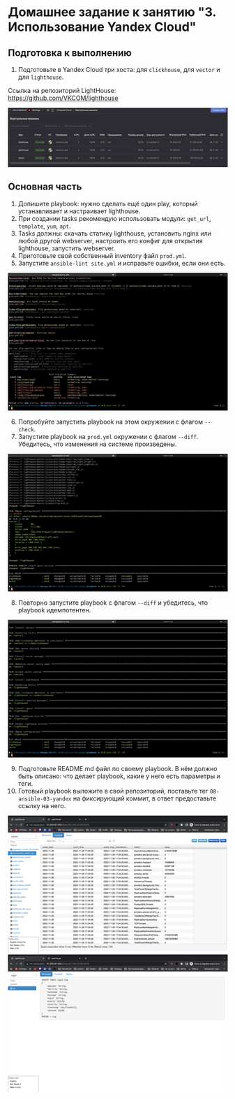# Домашнее задание к занятию "3. Использование Yandex Cloud"

## Подготовка к выполнению

1. Подготовьте в Yandex Cloud три хоста: для `clickhouse`, для `vector` и для `lighthouse`.

Ссылка на репозиторий LightHouse: https://github.com/VKCOM/lighthouse

![Скриншот_1](https://github.com/t0hab/devops-19/blob/main/MNT-19/08-ansible-03-yandex/image/1.png?raw=true)
## Основная часть

1. Допишите playbook: нужно сделать ещё один play, который устанавливает и настраивает lighthouse.
2. При создании tasks рекомендую использовать модули: `get_url`, `template`, `yum`, `apt`.
3. Tasks должны: скачать статику lighthouse, установить nginx или любой другой webserver, настроить его конфиг для открытия lighthouse, запустить webserver.
4. Приготовьте свой собственный inventory файл `prod.yml`.
5. Запустите `ansible-lint site.yml` и исправьте ошибки, если они есть.

![Скриншот_2](https://github.com/t0hab/devops-19/blob/main/MNT-19/08-ansible-03-yandex/image/2.png?raw=true)

6. Попробуйте запустить playbook на этом окружении с флагом `--check`.
7. Запустите playbook на `prod.yml` окружении с флагом `--diff`. Убедитесь, что изменения на системе произведены.

![Скриншот_4](https://github.com/t0hab/devops-19/blob/main/MNT-19/08-ansible-03-yandex/image/4.png?raw=true)

8. Повторно запустите playbook с флагом `--diff` и убедитесь, что playbook идемпотентен.

![Скриншот_5](https://github.com/t0hab/devops-19/blob/main/MNT-19/08-ansible-03-yandex/image/5.png?raw=true)

9.  Подготовьте README.md файл по своему playbook. В нём должно быть описано: что делает playbook, какие у него есть параметры и теги.
10. Готовый playbook выложите в свой репозиторий, поставьте тег `08-ansible-03-yandex` на фиксирующий коммит, в ответ предоставьте ссылку на него.

![Скриншот_6](https://github.com/t0hab/devops-19/blob/main/MNT-19/08-ansible-03-yandex/image/%D0%A1%D0%BD%D0%B8%D0%BC%D0%BE%D0%BA%20%D1%8D%D0%BA%D1%80%D0%B0%D0%BD%D0%B0%202022-11-26%20%D0%B2%2020.54.44.png?raw=true)
![Скриншот_7](https://github.com/t0hab/devops-19/blob/main/MNT-19/08-ansible-03-yandex/image/%D0%A1%D0%BD%D0%B8%D0%BC%D0%BE%D0%BA%20%D1%8D%D0%BA%D1%80%D0%B0%D0%BD%D0%B0%202022-11-26%20%D0%B2%2020.54.56.png?raw=true)